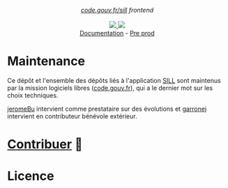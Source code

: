 <p align="center">
    <i><a href="https://code.gouv.fr/sill">code.gouv.fr/sill</a> frontend</i>
    <br>
    <br>
    <a href="https://github.com/codegouvfr/sill-web/actions">
      <img src="https://github.com/codegouvfr/sill-web/workflows/ci/badge.svg?branch=main">
    </a>
    <a href="https://github.com/codegouvfr/sill-web/blob/main/LICENSE">
      <img src="https://img.shields.io/npm/l/sill-api">
    </a>
    </br>
    <a href="https://github.com/codegouvfr/sill-docs/">Documentation</a>
    -
    <a href="https://sill-preprod.lab.sspcloud.fr">Pre prod</a>
</p>

# Maintenance

Ce dépôt et l'ensemble des dépôts liés à l'application [SILL](https://code.gouv.fr/sill) sont maintenus par la mission logiciels libres ([code.gouv.fr](https://code.gouv.fr)), qui a le dernier mot sur les choix techniques.

[jeromeBu](https://github.com/jeromeBu) intervient comme prestataire sur des évolutions et [garronej](https://github.com/garronej) intervient en contributeur bénévole extérieur.

# [Contribuer](CONTRIBUTING.md) 🧢

# Licence


